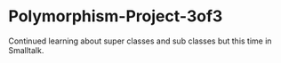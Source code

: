 # Polymorphism-Project-3of3
Continued learning about super classes and sub classes but this time in Smalltalk.
